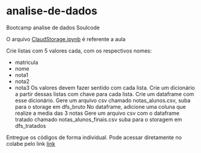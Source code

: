 # analise-de-dados
Bootcamp analise de dados Soulcode

O arquivo [ClaudStorage.ipynb](https://github.com/sukamadev/analise-de-dados/blob/main/CloudStorage.ipynb) é referente a aula


Crie listas com 5 valores cada, com os respectivos nomes:
- matricula
- nome
- nota1
- nota2
- nota3
Os valores devem fazer sentido com cada lista.
Crie um dicionário a partir dessas listas com chave para cada lista.
Crie um dataframe com esse dicionário.
Gere um arquivo csv chamado notas_alunos.csv, suba para o storage em dfs_bruto
No dataframe, adicione uma coluna que realize a media das 3 notas
Gere um arquivo csv com o dataframe tratado chamado notas_alunos_finais.csv suba para o storagem em dfs_tratados

Entregue os códigos de forma individual.
Pode acessar diretamente no colabe pelo link [link](https://colab.research.google.com/drive/1km_QBzREBu9GfXgPbjlDHuHV7k8hYsb3?usp=sharing)
